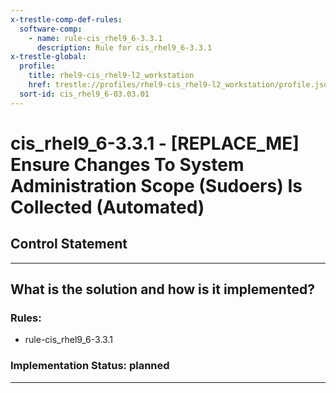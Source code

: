```yaml
---
x-trestle-comp-def-rules:
  software-comp:
    - name: rule-cis_rhel9_6-3.3.1
      description: Rule for cis_rhel9_6-3.3.1
x-trestle-global:
  profile:
    title: rhel9-cis_rhel9-l2_workstation
    href: trestle://profiles/rhel9-cis_rhel9-l2_workstation/profile.json
  sort-id: cis_rhel9_6-03.03.01
---
```


# cis_rhel9_6-3.3.1 - \[REPLACE_ME\] Ensure Changes To System Administration Scope (Sudoers) Is Collected (Automated)

## Control Statement

______________________________________________________________________

## What is the solution and how is it implemented?

<!-- For implementation status enter one of: implemented, partial, planned, alternative, not-applicable -->

<!-- Note that the list of rules under ### Rules: is read-only and changes will not be captured after assembly to JSON -->

<!-- Add control implementation description here for control: cis_rhel9_6-3.3.1 -->

### Rules:

  - rule-cis_rhel9_6-3.3.1

### Implementation Status: planned

______________________________________________________________________
